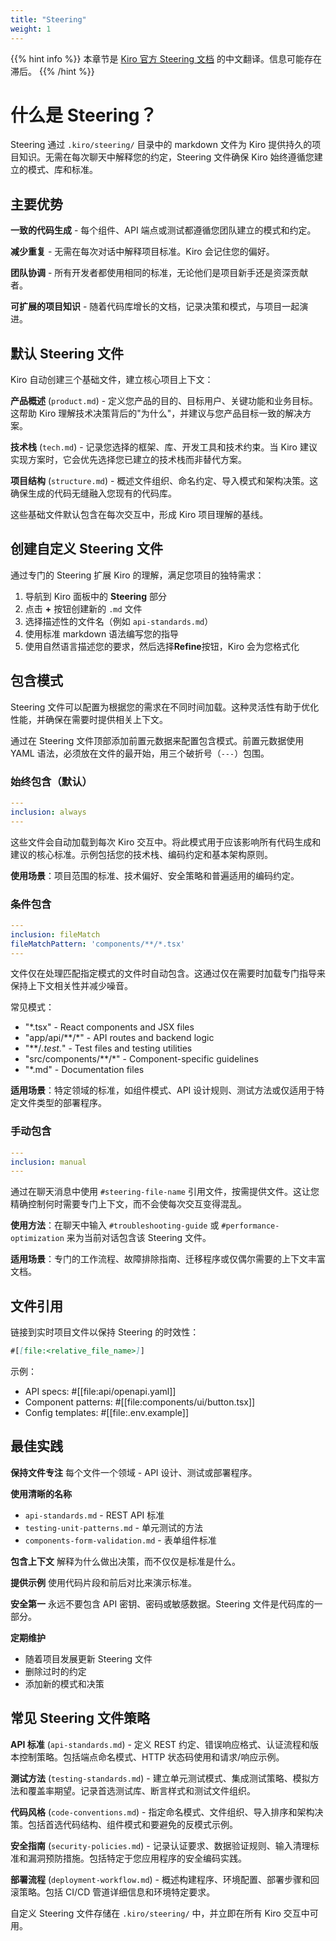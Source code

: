 ```yaml
---
title: "Steering"
weight: 1
---
```


{{% hint info %}}
本章节是 [Kiro 官方 Steering 文档](https://kiro.dev/docs/steering/) 的中文翻译。信息可能存在滞后。
{{% /hint %}}

# 什么是 Steering？

Steering 通过 `.kiro/steering/` 目录中的 markdown 文件为 Kiro 提供持久的项目知识。无需在每次聊天中解释您的约定，Steering 文件确保 Kiro 始终遵循您建立的模式、库和标准。

## 主要优势

**一致的代码生成** - 每个组件、API 端点或测试都遵循您团队建立的模式和约定。

**减少重复** - 无需在每次对话中解释项目标准。Kiro 会记住您的偏好。

**团队协调** - 所有开发者都使用相同的标准，无论他们是项目新手还是资深贡献者。

**可扩展的项目知识** - 随着代码库增长的文档，记录决策和模式，与项目一起演进。

## 默认 Steering 文件

Kiro 自动创建三个基础文件，建立核心项目上下文：

**产品概述** (`product.md`) - 定义您产品的目的、目标用户、关键功能和业务目标。这帮助 Kiro 理解技术决策背后的"为什么"，并建议与您产品目标一致的解决方案。

**技术栈** (`tech.md`) - 记录您选择的框架、库、开发工具和技术约束。当 Kiro 建议实现方案时，它会优先选择您已建立的技术栈而非替代方案。

**项目结构** (`structure.md`) - 概述文件组织、命名约定、导入模式和架构决策。这确保生成的代码无缝融入您现有的代码库。

这些基础文件默认包含在每次交互中，形成 Kiro 项目理解的基线。

## 创建自定义 Steering 文件

通过专门的 Steering 扩展 Kiro 的理解，满足您项目的独特需求：

1. 导航到 Kiro 面板中的 **Steering** 部分
2. 点击 **+** 按钮创建新的 `.md` 文件
3. 选择描述性的文件名（例如 `api-standards.md`）
4. 使用标准 markdown 语法编写您的指导
5. 使用自然语言描述您的要求，然后选择**Refine**按钮，Kiro 会为您格式化

## 包含模式

Steering 文件可以配置为根据您的需求在不同时间加载。这种灵活性有助于优化性能，并确保在需要时提供相关上下文。

通过在 Steering 文件顶部添加前置元数据来配置包含模式。前置元数据使用 YAML 语法，必须放在文件的最开始，用三个破折号（`---`）包围。

### 始终包含（默认）

```yaml
---
inclusion: always
---
```

这些文件会自动加载到每次 Kiro 交互中。将此模式用于应该影响所有代码生成和建议的核心标准。示例包括您的技术栈、编码约定和基本架构原则。

**使用场景**：项目范围的标准、技术偏好、安全策略和普遍适用的编码约定。

### 条件包含

```yaml
---
inclusion: fileMatch
fileMatchPattern: 'components/**/*.tsx'
---
```

文件仅在处理匹配指定模式的文件时自动包含。这通过仅在需要时加载专门指导来保持上下文相关性并减少噪音。

常见模式：
* "*.tsx" - React components and JSX files
* "app/api/**/*" - API routes and backend logic
* "**/*.test.*" - Test files and testing utilities
* "src/components/**/*" - Component-specific guidelines
* "*.md" - Documentation files

**适用场景**：特定领域的标准，如组件模式、API 设计规则、测试方法或仅适用于特定文件类型的部署程序。

### 手动包含

```yaml
---
inclusion: manual
---
```

通过在聊天消息中使用 `#steering-file-name` 引用文件，按需提供文件。这让您精确控制何时需要专门上下文，而不会使每次交互变得混乱。

**使用方法**：在聊天中输入 `#troubleshooting-guide` 或 `#performance-optimization` 来为当前对话包含该 Steering 文件。

**适用场景**：专门的工作流程、故障排除指南、迁移程序或仅偶尔需要的上下文丰富文档。

## 文件引用

链接到实时项目文件以保持 Steering 的时效性：

```markdown
#[[file:<relative_file_name>]]
```

示例：
- API specs: #[[file:api/openapi.yaml]]
- Component patterns: #[[file:components/ui/button.tsx]]
- Config templates: #[[file:.env.example]]

## 最佳实践

**保持文件专注**
每个文件一个领域 - API 设计、测试或部署程序。

**使用清晰的名称**
- `api-standards.md` -  REST API 标准
- `testing-unit-patterns.md` - 单元测试的方法
- `components-form-validation.md` - 表单组件标准

**包含上下文**
解释为什么做出决策，而不仅仅是标准是什么。

**提供示例**
使用代码片段和前后对比来演示标准。

**安全第一**
永远不要包含 API 密钥、密码或敏感数据。Steering 文件是代码库的一部分。

**定期维护**
- 随着项目发展更新 Steering 文件
- 删除过时的约定
- 添加新的模式和决策

## 常见 Steering 文件策略

**API 标准** (`api-standards.md`) - 定义 REST 约定、错误响应格式、认证流程和版本控制策略。包括端点命名模式、HTTP 状态码使用和请求/响应示例。

**测试方法** (`testing-standards.md`) - 建立单元测试模式、集成测试策略、模拟方法和覆盖率期望。记录首选测试库、断言样式和测试文件组织。

**代码风格** (`code-conventions.md`) - 指定命名模式、文件组织、导入排序和架构决策。包括首选代码结构、组件模式和要避免的反模式示例。

**安全指南** (`security-policies.md`) - 记录认证要求、数据验证规则、输入清理标准和漏洞预防措施。包括特定于您应用程序的安全编码实践。

**部署流程** (`deployment-workflow.md`) - 概述构建程序、环境配置、部署步骤和回滚策略。包括 CI/CD 管道详细信息和环境特定要求。

自定义 Steering 文件存储在 `.kiro/steering/` 中，并立即在所有 Kiro 交互中可用。